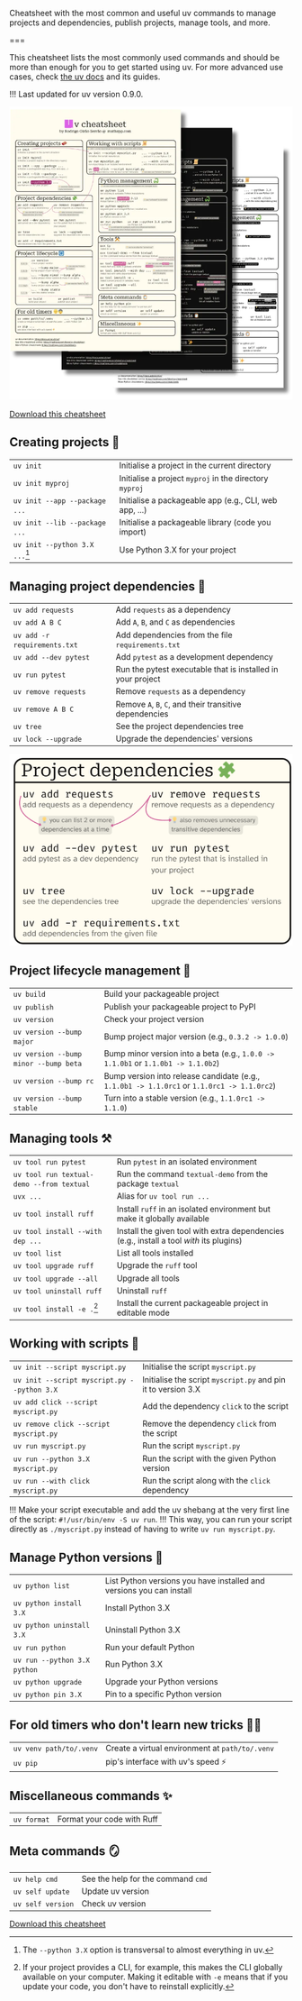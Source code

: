 Cheatsheet with the most common and useful uv commands to manage projects and dependencies, publish projects, manage tools, and more.

===


This cheatsheet lists the most commonly used commands and should be more than enough for you to get started using uv.
For more advanced use cases, check [the uv docs](https://docs.astral.sh/uv/) and its guides.

!!! Last updated for uv version 0.9.0.

![A4 cheatsheet with the content from this blog post shown in light, dark, and high-contrast themes.](_uv-cheatsheets.webp "Downloadable cheatsheet.")

[Download this cheatsheet](https://gumroad.com/l/cheatsheet-uv?classes=btn,btn-lg,btn-center)


## Creating projects 🧱

| | |
| - | - |
| `uv init` | Initialise a project in the current directory |
| `uv init myproj` | Initialise a project `myproj` in the directory `myproj` |
| `uv init --app --package ...` | Initialise a packageable app (e.g., CLI, web app, ...) |
| `uv init --lib --package ...` | Initialise a packageable library (code you import) |
| `uv init --python 3.X ...`[^1] | Use Python 3.X for your project |

[^1]: The `--python 3.X` option is transversal to almost everything in uv.


## Managing project dependencies 🧩

| | |
| - | - |
| `uv add requests` | Add `requests` as a dependency |
| `uv add A B C` | Add `A`, `B`, and `C` as dependencies |
| `uv add -r requirements.txt` | Add dependencies from the file `requirements.txt` |
| `uv add --dev pytest` | Add `pytest` as a development dependency |
| `uv run pytest` | Run the pytest executable that is installed in your project |
| `uv remove requests` | Remove `requests` as a dependency |
| `uv remove A B C` | Remove `A`, `B`, `C`, and their transitive dependencies |
| `uv tree` | See the project dependencies tree |
| `uv lock --upgrade` | Upgrade the dependencies' versions |

![](_light-managing-dependencies.svg)


## Project lifecycle management 🔄

| | |
| - | - |
| `uv build` | Build your packageable project |
| `uv publish` | Publish your packageable project to PyPI |
| `uv version` | Check your project version |
| `uv version --bump major` | Bump project major version (e.g., `0.3.2 -> 1.0.0`) |
| `uv version --bump minor --bump beta` | Bump minor version into a beta (e.g., `1.0.0 -> 1.1.0b1` or `1.1.0b1 -> 1.1.0b2`) |
| `uv version --bump rc` | Bump version into release candidate (e.g., `1.1.0b1 -> 1.1.0rc1` or `1.1.0rc1 -> 1.1.0rc2`) |
| `uv version --bump stable` | Turn into a stable version (e.g., `1.1.0rc1 -> 1.1.0`) |


## Managing tools ⚒️

| | |
| - | - |
| `uv tool run pytest` | Run `pytest` in an isolated environment |
| `uv tool run textual-demo --from textual` | Run the command `textual-demo` from the package `textual` |
| `uvx ...` | Alias for `uv tool run ...` |
| `uv tool install ruff` | Install `ruff` in an isolated environment but make it globally available |
| `uv tool install --with dep ...` | Install the given tool with extra dependencies (e.g., install a tool _with_ its plugins) |
| `uv tool list` | List all tools installed |
| `uv tool upgrade ruff` | Upgrade the `ruff` tool |
| `uv tool upgrade --all` | Upgrade all tools |
| `uv tool uninstall ruff` | Uninstall `ruff` |
| `uv tool install -e .`[^2] | Install the current packageable project in editable mode |

[^2]: If your project provides a CLI, for example, this makes the CLI globally available on your computer. Making it editable with `-e` means that if you update your code, you don't have to reinstall explicitly.


## Working with scripts 📜

| | |
| - | - |
| `uv init --script myscript.py` | Initialise the script `myscript.py` |
| `uv init --script myscript.py --python 3.X` | Initialise the script `myscript.py` and pin it to version 3.X |
| `uv add click --script myscript.py` | Add the dependency `click` to the script |
| `uv remove click --script myscript.py` | Remove the dependency `click` from the script |
| `uv run myscript.py` | Run the script `myscript.py` |
| `uv run --python 3.X myscript.py` | Run the script with the given Python version |
| `uv run --with click myscript.py` | Run the script along with the `click` dependency |

!!! Make your script executable and add the uv shebang at the very first line of the script: `#!/usr/bin/env -S uv run`.
!!! This way, you can run your script directly as `./myscript.py` instead of having to write `uv run myscript.py`.


## Manage Python versions 🐍

| | |
| - | - |
| `uv python list` | List Python versions you have installed and versions you can install |
| `uv python install 3.X` | Install Python 3.X |
| `uv python uninstall 3.X` | Uninstall Python 3.X |
| `uv run python` | Run your default Python |
| `uv run --python 3.X python` | Run Python 3.X |
| `uv python upgrade` | Upgrade your Python versions |
| `uv python pin 3.X` | Pin to a specific Python version |


## For old timers who don't learn new tricks 👴👵

| | |
| - | - |
| `uv venv path/to/.venv` | Create a virtual environment at `path/to/.venv` |
| `uv pip` | pip's interface with uv's speed ⚡️ |


## Miscellaneous commands ✨

| | |
| - | - |
| `uv format` | Format your code with Ruff |


## Meta commands 🪞

| | |
| - | - |
| `uv help cmd` | See the help for the command `cmd` |
| `uv self update` | Update uv version |
| `uv self version` | Check uv version |


[Download this cheatsheet](https://gumroad.com/l/cheatsheet-uv?classes=btn,btn-lg,btn-center)
